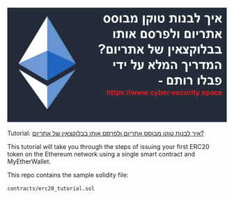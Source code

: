 
<p align="center">
  <img src="https://github.com/deltatoken/how-to-build-your-token/blob/master/logo/www.cyber-security-howtobuildatoken.png">
</p>

Tutorial: [איך לבנות טוקן מבוסס אתריום ולפרסם אותו בבלוקצאין של אתריום?](https://medium.com/bitfwd/how-to-issue-your-own-token-on-ethereum-in-less-than-20-minutes-ac1f8f022793)

This tutorial will take you through the steps of issuing your first ERC20 token on the Ethereum network using a single smart contract and MyEtherWallet.

This repo contains the sample solidity file: 
```
contracts/erc20_tutorial.sol
```


